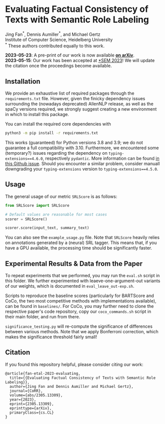 # Evaluating Factual Consistency of Texts with Semantic Role Labeling
Jing Fan<sup>\*</sup>, Dennis Aumiller<sup>\*</sup>, and Michael Gertz  
Institute of Computer Science, Heidelberg University  
<sup>\*</sup> These authors contributed equally to this work.

**2023-05-23**: A pre-print of our work is now available **[on arXiv](https://arxiv.org/abs/2305.13309)**.  
**2023-05-15**: Our work has been accepted at [\*SEM 2023](https://sites.google.com/view/starsem2023)! We will update the citation once the proceedings become available.

## Installation
We provide an exhaustive list of required packages through the `requirements.txt` file.
However, given the finicky dependency issues surrounding the (nowadays deprecated) AllenNLP release, as well as the spaCy versions required,
we strongly suggest creating a new environment in which to install this package.

You can install the required core dependencies with
```bash
python3 -m pip install -r requirements.txt
```
This works (guaranteed) for Python versions 3.8 and 3.9; we do not guarantee a full compatibility with 3.10.
Furthermore, we encountered some (temporary?) issues regarding the dependency on `typing-extensions==4.6.0`, respectively `pydantic`.
More information can be found [in this Github issue](https://github.com/pydantic/pydantic/issues/545).
Should you encounter a similar problem, consider manuall downgrading your `typing-extensions` version to `typing-extensions==4.5.0`.


## Usage
The general usage of our metric `SRLScore` is as follows:

```python
from SRLScore import SRLScore

# Default values are reasonable for most cases
scorer = SRLScore()

scorer.score(input_text, summary_text)
```

You can also see the `example_usage.py` file. Note that `SRLScore` heavily relies on annotations generated by a (neural) SRL tagger.
This means that, if you have a GPU available, the processing time should be significantly faster.

## Experimental Results & Data from the Paper
To repeat experiments that we performed, you may run the `eval.sh` script in this folder.
We further experimented with leaeve-one-argument-out variants of our weights, which is documented in `eval_leave_out-exp.sh`.

Scripts to reproduce the baseline scores (particularly for BARTScore and CoCo, the two most competitive methods with implementations available),
can be found in `baselines/`.
For CoCo, you may further need to clone the respective paper's code repository, copy our `coco_commands.sh` script in their main folder,
and run from there.

`significance_testing.py` will re-compute the significance of differences between various methods.
Note that we apply Bonferroni correction, which makes the significance threshold fairly small!


## Citation

If you found this repository helpful, please consider citing our work:

```
@article{fan-etal-2023-evaluating,
  title={{Evaluating Factual Consistency of Texts with Semantic Role Labeling}}, 
  author={Jing Fan and Dennis Aumiller and Michael Gertz},
  journal={CoRR},
  volume={abs/2305.13309},
  year={2023},
  eprint={2305.13309},
  eprinttype={arXiv},
  primaryClass={cs.CL}
}
```